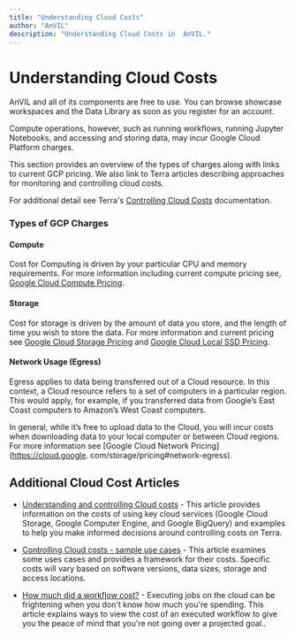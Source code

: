 ```yaml
---
title: "Understanding Cloud Costs"
author: "AnVIL"
description: "Understanding Cloud Costs in  AnVIL."
---
```


# Understanding Cloud Costs

AnVIL and all of its components are free to use. You can browse showcase workspaces and the Data Library as soon as you register for an account.

Compute operations, however, such as running workflows, running Jupyter Notebooks, and accessing and storing data, may incur Google Cloud Platform charges. 

This section provides an overview of the types of charges along with links to current GCP pricing. We also link to Terra articles describing approaches for monitoring and controlling cloud costs.

<hero> For additional detail see Terra's [Controlling Cloud Costs](https://support.terra.bio/hc/en-us/sections/360006459511-Controlling-Cloud-costs) documentation. </hero>

### Types of GCP Charges

#### Compute
Cost for Computing is driven by your particular CPU and memory requirements. For more information including current compute pricing see, [Google Cloud
Compute Pricing](https://cloud.google.com/compute/all-pricing#top_of_page).

#### Storage
Cost for storage is driven by the amount of data you store, and the length of time you wish to store the data.
For more information and current pricing see [Google Cloud Storage Pricing](https://cloud.google.com/storage/pricing#storage-pricing)
and [Google Cloud Local SSD Pricing](https://cloud.google.com/compute/all-pricing#localssdpricing).

#### Network Usage (Egress)
Egress applies to data being transferred out of a Cloud resource. In this context, a Cloud resource
refers to a set of computers in a particular region. This would apply, for example, if you transferred data from Google’s East Coast computers to Amazon’s West Coast computers.

In general, while it’s free to upload data to the Cloud, you will incur costs when downloading data to your local computer or between Cloud regions. For more information see [Google Cloud Network Pricing](https://cloud.google.
com/storage/pricing#network-egress).

## Additional Cloud Cost Articles

- [Understanding and controlling Cloud costs](https://support.terra.bio/hc/en-us/articles/360029748111-Understanding-and-controlling-Cloud-costs) - This article provides information on the costs of using key cloud services (Google Cloud Storage, Google Computer Engine, and Google BigQuery) and examples to help you make informed decisions around controlling costs on Terra.

- [Controlling Cloud costs - sample use cases](https://support.terra.bio/hc/en-us/articles/360029772212-Controlling-Cloud-costs-sample-use-cases) - This article examines some uses cases and provides a framework for their costs. Specific costs will vary based on software versions, data sizes, storage and access locations. 

- [How much did a workflow cost?](https://support.terra.bio/hc/en-us/articles/360037862771-How-much-did-a-workflow-cost) - Executing jobs on the cloud can be frightening when you don't know how much you're spending. This article explains ways to view the cost of an executed workflow to give you the peace of mind that you're not going over a projected goal.. 
